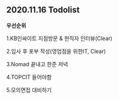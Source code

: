 ## 2020.11.16 Todolist

**우선순위**

1.KB인싸이트 지점방문 & 현직자 인터뷰(Clear)

2.입사 후 포부 작성(영업점을 위한IT, Clear)

3.Nomad 끝내고 한준 저녁

4.TOPCIT 들어야함

5.모의면접 대비하기

